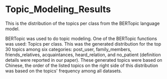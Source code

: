 # Topic_Modeling_Results 
This is the distribution of the topics per class from the BERTopic language model.


BERTopic was used to do topic modeling. One of the BERTopic functions was used: Topics per class. This was the generated distribution for the top 30 topics among six categories: post_user, family_members, friends_relatives, acquaintances, heard_relation, and no_patient (definition details were reported in our paper). These generated topics were based on Chinese, the order of the listed topics on the right side of this distribution was based on the topics' frequency among all datasets.  
